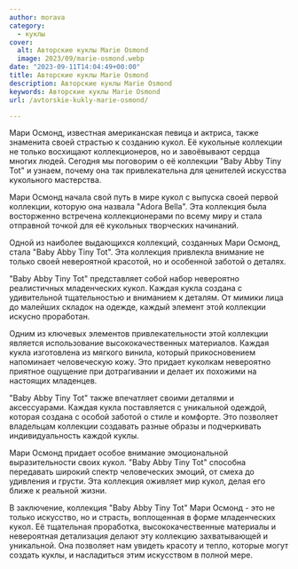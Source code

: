 ```yaml
---
author: morava
category:
  - куклы
cover:
  alt: Авторские куклы Marie Osmond
  image: 2023/09/marie-osmond.webp
date: "2023-09-11T14:04:49+00:00"
title: Авторские куклы Marie Osmond
description: Авторские куклы Marie Osmond
keywords: Авторские куклы Marie Osmond
url: /avtorskie-kukly-marie-osmond/

---
```

Мари Осмонд, известная американская певица и актриса, также знаменита своей страстью к созданию кукол. Её кукольные коллекции не только восхищают коллекционеров, но и завоёвывают сердца многих людей. Сегодня мы поговорим о её коллекции "Baby Abby Tiny Tot" и узнаем, почему она так привлекательна для ценителей искусства кукольного мастерства.

Мари Осмонд начала свой путь в мире кукол с выпуска своей первой коллекции, которую она назвала "Adora Bella". Эта коллекция была восторженно встречена коллекционерами по всему миру и стала отправной точкой для её кукольных творческих начинаний.

Одной из наиболее выдающихся коллекций, созданных Мари Осмонд, стала "Baby Abby Tiny Tot". Эта коллекция привлекла внимание не только своей невероятной красотой, но и особенной заботой о деталях.

"Baby Abby Tiny Tot" представляет собой набор невероятно реалистичных младенческих кукол. Каждая кукла создана с удивительной тщательностью и вниманием к деталям. От мимики лица до малейших складок на одежде, каждый элемент этой коллекции искусно проработан.

Одним из ключевых элементов привлекательности этой коллекции является использование высококачественных материалов. Каждая кукла изготовлена из мягкого винила, который прикосновением напоминает человеческую кожу. Это придает куколкам невероятно приятное ощущение при дотрагивании и делает их похожими на настоящих младенцев.

"Baby Abby Tiny Tot" также впечатляет своими деталями и аксессуарами. Каждая кукла поставляется с уникальной одеждой, которая создана с особой заботой о стиле и комфорте. Это позволяет владельцам коллекции создавать разные образы и подчеркивать индивидуальность каждой куклы.

Мари Осмонд придает особое внимание эмоциональной выразительности своих кукол. "Baby Abby Tiny Tot" способна передавать широкий спектр человеческих эмоций, от смеха до удивления и грусти. Эта коллекция оживляет мир кукол, делая его ближе к реальной жизни.

В заключение, коллекция "Baby Abby Tiny Tot" Мари Осмонд - это не только искусство, но и страсть, воплощенная в форме младенческих кукол. Её тщательная проработка, высококачественные материалы и невероятная детализация делают эту коллекцию захватывающей и уникальной. Она позволяет нам увидеть красоту и тепло, которые могут создать куклы, и насладиться этим искусством в полной мере.
